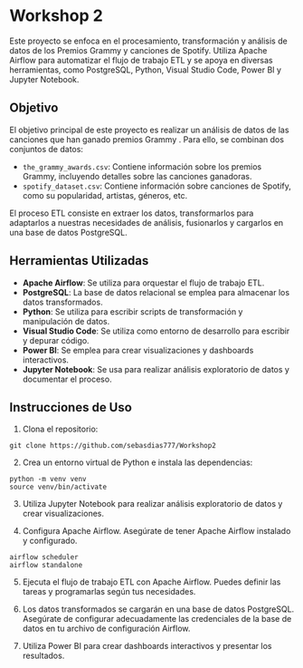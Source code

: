 # Workshop 2

Este proyecto se enfoca en el procesamiento, transformación y análisis de datos de los Premios Grammy y canciones de Spotify. Utiliza Apache Airflow para automatizar el flujo de trabajo ETL y se apoya en diversas herramientas, como PostgreSQL, Python, Visual Studio Code, Power BI y Jupyter Notebook.

## Objetivo

El objetivo principal de este proyecto es realizar un análisis de datos de las canciones que han ganado premios Grammy . Para ello, se combinan dos conjuntos de datos:

- `the_grammy_awards.csv`: Contiene información sobre los premios Grammy, incluyendo detalles sobre las canciones ganadoras.
- `spotify_dataset.csv`: Contiene información sobre canciones de Spotify, como su popularidad, artistas, géneros, etc.

El proceso ETL consiste en extraer los datos, transformarlos para adaptarlos a nuestras necesidades de análisis, fusionarlos y cargarlos en una base de datos PostgreSQL.

## Herramientas Utilizadas

- **Apache Airflow**: Se utiliza para orquestar el flujo de trabajo ETL.
- **PostgreSQL**: La base de datos relacional se emplea para almacenar los datos transformados.
- **Python**: Se utiliza para escribir scripts de transformación y manipulación de datos.
- **Visual Studio Code**: Se utiliza como entorno de desarrollo para escribir y depurar código.
- **Power BI**: Se emplea para crear visualizaciones y dashboards interactivos.
- **Jupyter Notebook**: Se usa para realizar análisis exploratorio de datos y documentar el proceso.

## Instrucciones de Uso

1. Clona el repositorio:
```
git clone https://github.com/sebasdias777/Workshop2
```
2. Crea un entorno virtual de Python e instala las dependencias:
```
python -m venv venv
source venv/bin/activate
```
3. Utiliza Jupyter Notebook para realizar análisis exploratorio de datos y crear visualizaciones.
   
4. Configura Apache Airflow. Asegúrate de tener Apache Airflow instalado y configurado.
```
airflow scheduler
airflow standalone
```
5. Ejecuta el flujo de trabajo ETL con Apache Airflow. Puedes definir las tareas y programarlas según tus necesidades.

6. Los datos transformados se cargarán en una base de datos PostgreSQL. Asegúrate de configurar adecuadamente las credenciales de la base de datos en tu archivo de configuración Airflow.
7. Utiliza Power BI para crear dashboards interactivos y presentar los resultados.
